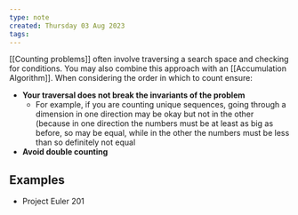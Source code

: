 ```yaml
---
type: note
created: Thursday 03 Aug 2023
tags: 
---
```

[[Counting problems]] often involve traversing a search space and checking for conditions. You may also combine this approach with an [[Accumulation Algorithm]]. When considering the order in which to count ensure:
- **Your traversal does not break the invariants of the problem**
	- For example, if you are counting unique sequences, going through a dimension in one direction may be okay but not in the other (because in one direction the numbers must be at least as big as before, so may be equal, while in the other the numbers must be less than so definitely not equal
- **Avoid double counting**



## Examples
- Project Euler 201